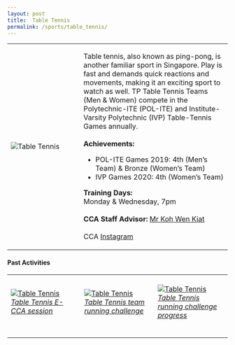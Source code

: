 ```yaml
---
layout: post
title:  Table Tennis
permalink: /sports/table_tennis/
---
```


<table>
    <tr>
        <td style="width:33%"><image src="{{site.baseurl}}/images/CCA_table_tennis.jpg" style="display:block;margin-left:auto;margin-right:auto;" alt="Table Tennis"></image></td>
        <td>
            <p>
                Table tennis, also known as ping-pong, is another familiar sport in Singapore. Play is fast and demands quick reactions and movements, making it an exciting sport to watch as well. TP Table Tennis Teams (Men & Women) compete in the Polytechnic-ITE (POL-ITE) and Institute-Varsity Polytechnic (IVP) Table-Tennis Games annually.<br>
                <br>
                <b>Achievements:</b><br>
                <ul>
                    <li>POL-ITE Games 2019: 4th (Men’s Team) & Bronze (Women’s Team)</li>
                    <li>IVP Games 2020: 4th (Women’s Team)</li>
                </ul>
            </p>
            <p>
                <b>Training Days:</b><br>
                Monday & Wednesday, 7pm<br>
                <br>
                <b>CCA Staff Advisor:</b> <a href="mailto:wkkoh@tp.edu.sg">Mr Koh Wen Kiat</a><br>
                <br>
                CCA <a href="https://www.instagram.com/tptabletennis">Instagram</a>
            </p>
        </td>
    </tr>
</table>

#### Past Activities

<table>
    <tr>
        <td style="width:33%"><br>
            <a href="https://www.instagram.com/p/CCqZxS7nPpF/">
                <image src="{{site.baseurl}}/images/CCA-tabletennis_IG1.png" style="display:block;margin-left:auto;margin-right:auto;" alt="Table Tennis">
                <h6 style="margin-top:0%">Table Tennis E-CCA session</h6>
                </image>
            </a>
        </td>
        <td style="width:33%"><br>
            <a href="https://www.instagram.com/p/CCKqSe2HrJU/">
                <image src="{{site.baseurl}}/images/CCA-tabletennis_IG2.png" style="display:block;margin-left:auto;margin-right:auto;" alt="Table Tennis">
                <h6 style="margin-top:0%">Table Tennis team running challenge</h6>
                </image>
            </a>
        </td>
        <td style="width:33%"><br>
            <a href="https://www.instagram.com/p/CB9pkWyHMmL/">
                <image src="{{site.baseurl}}/images/CCA-tabletennis_IG3.png" style="display:block;margin-left:auto;margin-right:auto;" alt="Table Tennis">
                <h6 style="margin-top:0%">Table Tennis running challenge progress</h6>    
                </image>
            </a>
        </td>
    </tr>
</table>
